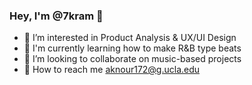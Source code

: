 ### Hey, I'm @7kram 👋

- 🔭 I’m interested in Product Analysis & UX/UI Design
- 🌱 I'm currently learning how to make R&B type beats 
- 👯 I’m looking to collaborate on music-based projects
- 💬 How to reach me aknour172@g.ucla.edu
